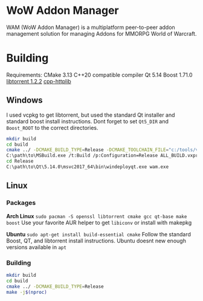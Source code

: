 # WoW Addon Manager

WAM (WoW Addon Manager) is a multiplatform peer-to-peer addon management solution for managing Addons for MMORPG World of Warcraft.

# Building

Requirements:
CMake 3.13
C++20 compatible compiler
Qt 5.14
Boost 1.71.0
[libtorrent 1.2.2](https://github.com/arvidn/libtorrent)
[cpp-httplib](https://github.com/yhirose/cpp-httplib)
## Windows
I used vcpkg to get libtorrent, but used the standard Qt installer and standard boost install instructions.
Dont forget to set `Qt5_DIR` and `Boost_ROOT` to the correct directories.
```sh
mkdir build
cd build
cmake ../ -DCMAKE_BUILD_TYPE=Release -DCMAKE_TOOLCHAIN_FILE="c:/tools/vcpkg/scripts/buildsystems/vcpkg.cmake"
C:\path\to\MSBuild.exe /t:Build /p:Configuration=Release ALL_BUILD.vxproj
cd Release
C:\path\to\Qt\5.14.0\msvc2017_64\bin\windeployqt.exe wam.exe
```
## Linux
### Packages
**Arch Linux**
`sudo pacman -S openssl libtorrent cmake gcc qt-base make boost`
Use your favorite AUR helper to get `libiconv` or install with makepkg

**Ubuntu**
`sudo apt-get install build-essential cmake`
Follow the standard Boost, QT, and libtorrent install instructions.
Ubuntu doesnt new enough versions available in `apt`

### Building
```sh
mkdir build
cd build
cmake ../ -DCMAKE_BUILD_TYPE=Release
make -j$(nproc)
```
